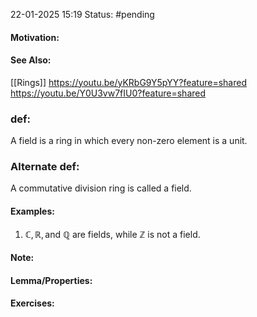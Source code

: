 22-01-2025 15:19
Status: #pending 
#### Motivation:
#### See Also:
[[Rings]]
https://youtu.be/yKRbG9Y5pYY?feature=shared
https://youtu.be/Y0U3vw7fIU0?feature=shared
### def:
A field is a ring in which every non-zero element is a unit.
### Alternate def:
A commutative division ring is called a field.
#### Examples:
1. $\mathbb{C},\mathbb{R},\text{and }\mathbb{Q}$ are fields, while $\mathbb{Z}$ is not a field.
#### Note:
#### Lemma/Properties:
#### Exercises: